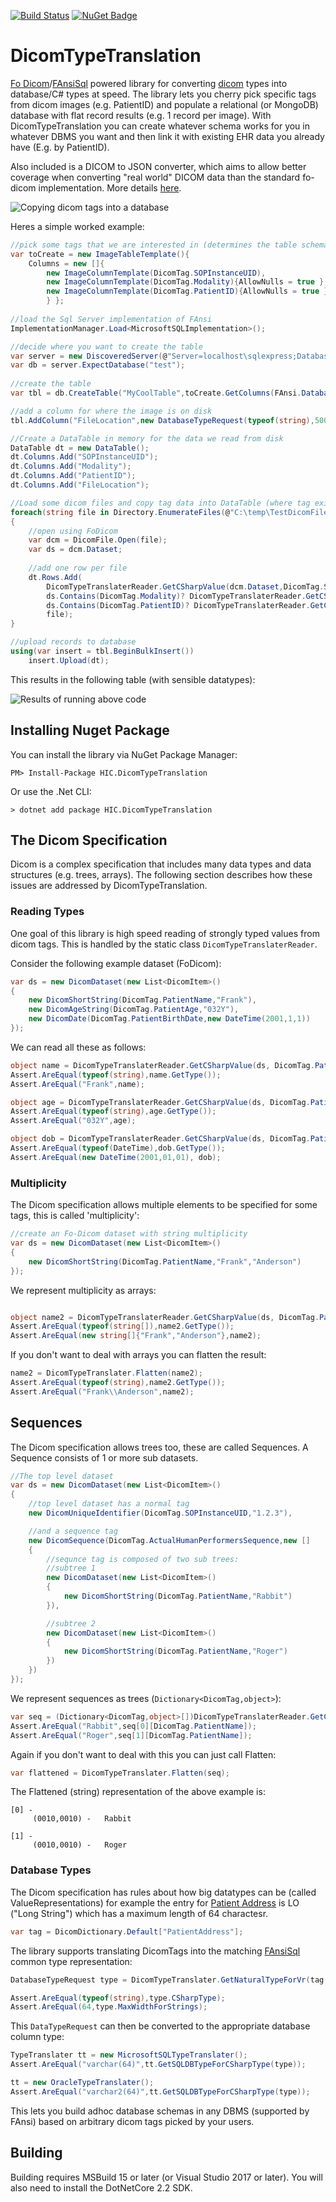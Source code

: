 
[![Build Status](https://travis-ci.com/HicServices/DicomTypeTranslation.svg?branch=master)](https://travis-ci.com/HicServices/DicomTypeTranslation) [![NuGet Badge](https://buildstats.info/nuget/HIC.DicomTypeTranslation)](https://buildstats.info/nuget/HIC.DicomTypeTranslation)

# DicomTypeTranslation

[Fo Dicom](https://github.com/fo-dicom/fo-dicom)/[FAnsiSql](https://github.com/HicServices/FAnsiSql) powered library for converting [dicom](https://www.dicomlibrary.com/dicom/) types into database/C# types at speed. The library lets you cherry pick specific tags from dicom images (e.g. PatientID) and populate a relational (or MongoDB) database with flat record results (e.g. 1 record per image). With DicomTypeTranslation you can create whatever schema works for you in whatever DBMS you want and then link it with existing EHR data you already have (E.g. by PatientID).

Also included is a DICOM to JSON converter, which aims to allow better coverage when converting "real world" DICOM data than the standard fo-dicom implementation. More details [here](docs/JsonDicomConverters.md).

![Copying dicom tags into a database](docs/images/LibraryPurpose.png "What we do, take dicom tags and put them in a database")

Heres a simple worked example:

```csharp
//pick some tags that we are interested in (determines the table schema created)
var toCreate = new ImageTableTemplate(){
    Columns = new []{
        new ImageColumnTemplate(DicomTag.SOPInstanceUID),
        new ImageColumnTemplate(DicomTag.Modality){AllowNulls = true },
        new ImageColumnTemplate(DicomTag.PatientID){AllowNulls = true }
        } };
            
//load the Sql Server implementation of FAnsi
ImplementationManager.Load<MicrosoftSQLImplementation>();

//decide where you want to create the table
var server = new DiscoveredServer(@"Server=localhost\sqlexpress;Database=test;Integrated Security=true;",FAnsi.DatabaseType.MicrosoftSQLServer);
var db = server.ExpectDatabase("test");
            
//create the table
var tbl = db.CreateTable("MyCoolTable",toCreate.GetColumns(FAnsi.DatabaseType.MicrosoftSQLServer));

//add a column for where the image is on disk
tbl.AddColumn("FileLocation",new DatabaseTypeRequest(typeof(string),500),true,500);

//Create a DataTable in memory for the data we read from disk
DataTable dt = new DataTable();
dt.Columns.Add("SOPInstanceUID");
dt.Columns.Add("Modality");
dt.Columns.Add("PatientID");
dt.Columns.Add("FileLocation");

//Load some dicom files and copy tag data into DataTable (where tag exists)
foreach(string file in Directory.EnumerateFiles(@"C:\temp\TestDicomFiles","*.dcm", SearchOption.AllDirectories))
{
    //open using FoDicom
    var dcm = DicomFile.Open(file);
    var ds = dcm.Dataset;
             
    //add one row per file
    dt.Rows.Add(
        DicomTypeTranslaterReader.GetCSharpValue(dcm.Dataset,DicomTag.SOPInstanceUID),
        ds.Contains(DicomTag.Modality)? DicomTypeTranslaterReader.GetCSharpValue(dcm.Dataset,DicomTag.Modality):DBNull.Value,
        ds.Contains(DicomTag.PatientID)? DicomTypeTranslaterReader.GetCSharpValue(dcm.Dataset,DicomTag.PatientID):DBNull.Value,
        file);
}

//upload records to database
using(var insert = tbl.BeginBulkInsert())
    insert.Upload(dt);
```

This results in the following table (with sensible datatypes):

![Results of running above code](docs/images/ExampleTable.png "Results of running the above code, a table with all tags populated")

## Installing Nuget Package

You can install the library via NuGet Package Manager:
```
PM> Install-Package HIC.DicomTypeTranslation
```

Or use the .Net CLI:

```
> dotnet add package HIC.DicomTypeTranslation
```

## The Dicom Specification
Dicom is a complex specification that includes many data types and data structures (e.g. trees, arrays).  The following section describes how these issues are addressed by DicomTypeTranslation.

### Reading Types

One goal of this library is high speed reading of strongly typed values from dicom tags.  This is handled by the static class `DicomTypeTranslaterReader`.

Consider the following example dataset (FoDicom):

```csharp
var ds = new DicomDataset(new List<DicomItem>()
{
    new DicomShortString(DicomTag.PatientName,"Frank"),
    new DicomAgeString(DicomTag.PatientAge,"032Y"),
    new DicomDate(DicomTag.PatientBirthDate,new DateTime(2001,1,1))
});
```

We can read all these as follows:

```csharp
object name = DicomTypeTranslaterReader.GetCSharpValue(ds, DicomTag.PatientName);
Assert.AreEqual(typeof(string),name.GetType());
Assert.AreEqual("Frank",name);

object age = DicomTypeTranslaterReader.GetCSharpValue(ds, DicomTag.PatientAge);
Assert.AreEqual(typeof(string),age.GetType());
Assert.AreEqual("032Y",age);

object dob = DicomTypeTranslaterReader.GetCSharpValue(ds, DicomTag.PatientBirthDate);
Assert.AreEqual(typeof(DateTime),dob.GetType());
Assert.AreEqual(new DateTime(2001,01,01), dob);
```

### Multiplicity

The Dicom specification allows multiple elements to be specified for some tags, this is called 'multiplicity':

```csharp
//create an Fo-Dicom dataset with string multiplicity
var ds = new DicomDataset(new List<DicomItem>()
{
    new DicomShortString(DicomTag.PatientName,"Frank","Anderson")
});
```

We represent multiplicity as arrays:

```csharp

object name2 = DicomTypeTranslaterReader.GetCSharpValue(ds, DicomTag.PatientName);
Assert.AreEqual(typeof(string[]),name2.GetType());
Assert.AreEqual(new string[]{"Frank","Anderson"},name2);
```

If you don't want to deal with arrays you can flatten the result:

```csharp
name2 = DicomTypeTranslater.Flatten(name2);
Assert.AreEqual(typeof(string),name2.GetType());
Assert.AreEqual("Frank\\Anderson",name2);
```

## Sequences

The Dicom specification allows trees too, these are called Sequences.  A Sequence consists of 1 or more sub datasets.

```csharp
//The top level dataset
var ds = new DicomDataset(new List<DicomItem>()
{
    //top level dataset has a normal tag
    new DicomUniqueIdentifier(DicomTag.SOPInstanceUID,"1.2.3"), 

    //and a sequence tag
    new DicomSequence(DicomTag.ActualHumanPerformersSequence,new []
    {
        //sequnce tag is composed of two sub trees:
        //subtree 1
        new DicomDataset(new List<DicomItem>()
        {
            new DicomShortString(DicomTag.PatientName,"Rabbit")
        }), 

        //subtree 2
        new DicomDataset(new List<DicomItem>()
        {
            new DicomShortString(DicomTag.PatientName,"Roger")
        })
    })
});
```

We represent sequences as trees (`Dictionary<DicomTag,object>`):

```csharp
var seq = (Dictionary<DicomTag,object>[])DicomTypeTranslaterReader.GetCSharpValue(ds, DicomTag.ActualHumanPerformersSequence);
Assert.AreEqual("Rabbit",seq[0][DicomTag.PatientName]);
Assert.AreEqual("Roger",seq[1][DicomTag.PatientName]);
```

Again if you don't want to deal with this you can just call Flatten:

```csharp
var flattened = DicomTypeTranslater.Flatten(seq);
```

The Flattened (string) representation of the above example is:
```
[0] - 
 	 (0010,0010) - 	 Rabbit

[1] - 
 	 (0010,0010) - 	 Roger
```

### Database Types

The Dicom specification has rules about how big datatypes can be (called ValueRepresentations) for example the entry for [Patient Address](http://northstar-www.dartmouth.edu/doc/idl/html_6.2/DICOM_Attributes.html) is LO ("Long String") which has a maximum length of 64 charactesr.

```csharp
var tag = DicomDictionary.Default["PatientAddress"];            
```

The library supports translating DicomTags into the matching [FAnsiSql](https://github.com/HicServices/FAnsiSql) common type representation:

```csharp
DatabaseTypeRequest type = DicomTypeTranslater.GetNaturalTypeForVr(tag.DictionaryEntry.ValueRepresentations,tag.DictionaryEntry.ValueMultiplicity);

Assert.AreEqual(typeof(string),type.CSharpType);
Assert.AreEqual(64,type.MaxWidthForStrings);
```

This `DataTypeRequest` can then be converted to the appropriate database column type:

```csharp
TypeTranslater tt = new MicrosoftSQLTypeTranslater();
Assert.AreEqual("varchar(64)",tt.GetSQLDBTypeForCSharpType(type));

tt = new OracleTypeTranslater();
Assert.AreEqual("varchar2(64)",tt.GetSQLDBTypeForCSharpType(type));
```

This lets you build adhoc database schemas in any DBMS (supported by FAnsi) based on arbitrary dicom tags picked by your users.

## Building

Building requires MSBuild 15 or later (or Visual Studio 2017 or later).  You will also need to install the DotNetCore 2.2 SDK.
